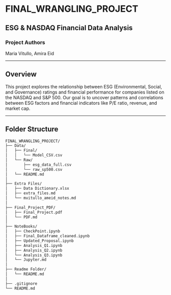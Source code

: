 # FINAL_WRANGLING_PROJECT  
## ESG & NASDAQ Financial Data Analysis

### Project Authors  
Maria Vitullo, Amira Eid  

---

## Overview  
This project explores the relationship between ESG (Environmental, Social, and Governance) ratings and financial performance for companies listed on the NASDAQ and S&P 500. Our goal is to uncover patterns and correlations between ESG factors and financial indicators like P/E ratio, revenue, and market cap.

---

## Folder Structure  

```bash
FINAL_WRANGLING_PROJECT/
├── Data/
│   ├── Final/
│   │   └── Model_CSV.csv
│   └── Raw/
│       ├── esg_data_full.csv
│       └── raw_sp500.csv
│   └── README.md
│
├── Extra Files/
│   ├── Data Dictionary.xlsx
│   ├── extra_files.md
│   └── mvitullo_ameid_notes.md
│
├── Final_Project_PDF/
│   ├── Final_Project.pdf
│   └── PDF.md
│
├── NoteBooks/
│   ├── CheckPoint.ipynb
│   ├── Final_Dataframe_cleaned.ipynb
│   ├── Updated_Proposal.ipynb
│   ├── Analysis_Q1.ipynb
│   ├── Analysis_Q2.ipynb
│   └── Analysis_Q3.ipynb
│   └── Jupyter.md
│
├── Readme Folder/
│   └── README.md
│
├── .gitignore
└── README.md
